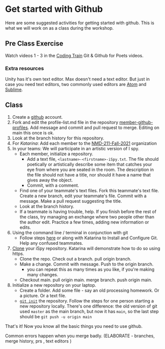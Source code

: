 # Get started with Github
Here are some suggested activities for getting started with github. This is what we will work on as a class during the workshop.

## Pre Class Exercise
Watch videos 1 - 3 in the [Coding Train](https://www.youtube.com/watch?v=BCQHnlnPusY&list=PLozRqGzj97d02YjR5JVqDwN2K0cAiT7VK&index=1) Git & Github for Poets videos.

### Extra resources
Unity has it's own text editor. 
Max doesn't need a text editor. 
But just in case you need text editors, two commonly used editors are [Atom](https://atom.io/) and [Sublime](https://www.sublimetext.com/). 

## Class 

1. Create a [github](https://github.com/) account. 
2. Fork and edit the profile-list.md file in the repository [member-github-profiles](https://github.com/NMD-211-Fall-2021/member-github-profiles). Add message and commit and pull request to merge. Editing on main this once is ok.
3. Look at the branch history for this repository.
4. For *Katarina*: Add each member to the [NMD-211-Fall-2021](https://github.com/NMD-211-Fall-2021) organization 
5. In your teams: We will participate in an artistic version of I spy. 
   - Each member, initialize a repository. 
       - Add a text file,  `<lastname>-<firstname>-iSpy.txt`. The file should poetically or artistically describe some item that catches your eye from where you are seated in the room. The description in the file should not have a title, nor should it have a name that gives away the object. 
       - Commit, with a comment. 
   - Find one of your teammate's text files. Fork this teammate's text file. Create a new branch,  edit your teammate's file. Commit with a message. Make a pull request suggesting the title.
   - Look at the branch history.
   - If a teammate is having trouble, help. If you finish before the rest of the class, try managing an exchange where two people other than the author edit. Practice a few times, adding new information or edits.
6. Using the command line / terminal in conjunction with git
   - Follow steps [here](https://docs.gitlab.com/ee/gitlab-basics/start-using-git.html) or along with Katarina to Install and Configure Git. Help any confused teammates.
7. [Clone](https://docs.github.com/en/repositories/creating-and-managing-repositories/cloning-a-repository) your iSpy repository. Katarina will demonstrate how to do so using https.
   - Clone the repo. Check out a branch. pull origin branch.
   - Make a change. Commit with message. Push to the origin branch. 
      - you can repeat this as many times as you like, if you're making many changes.    
   - Checkout main. pull origin main. merge branch. push origin main.
8. Initialize a new repository on your laptop. 
   - Create a folder. Add some file - say an old processing homework. Or a picture. Or a text file. 
   - [`git init`](https://github.com/git-guides/git-init#git-init-one-person-starting-a-new-repository-locally) the repository. Follow the steps for one person starting a new repository locally. There's one difference: the old version of git used `master` as the main branch, but now it has `main`, so the last step should be `git push -u origin main`


That's it! Now you know all the basic things you need to use github. 

Common errors happen when you merge badly. (ELABORATE - branches, merge history, prs , text editors )

